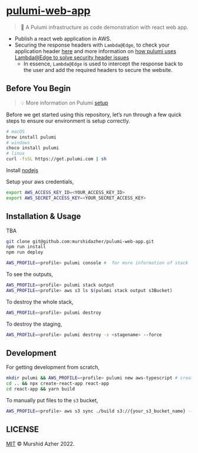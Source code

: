 # [pulumi-web-app](https://github.com/murshidazher/pulumi-web-app)

> 🐛 A Pulumi infrastructure as code demonstration with react web app.

- Publish a react web application in AWS.
- Securing the response headers with `Lambda@Edge`, to check your application header [here](https://securityheaders.com/) and more information on [how pulumi uses Lambda@Edge to solve security header issues](https://github.com/pulumi/pulumitv/tree/master/modern-infrastructure-wednesday/2020-06-24)
  - In essence, `Lambda@Edge` is used to intercept the response back to the user and add the required headers to secure the website.

## Before You Begin

> :bulb: More information on Pulumi [setup](https://www.pulumi.com/docs/get-started/aws/begin/)

Before we get started using this repository, let’s run through a few quick steps to ensure our environment is setup correctly.

```sh
# macOS
brew install pulumi
# windows
choco install pulumi
# linux
curl -fsSL https://get.pulumi.com | sh
```

Install [nodejs](https://nodejs.org/en/download/)

Setup your aws credentials,

```sh
export AWS_ACCESS_KEY_ID=<YOUR_ACCESS_KEY_ID>
export AWS_SECRET_ACCESS_KEY=<YOUR_SECRET_ACCESS_KEY>
```

## Installation & Usage

TBA

```sh
git clone git@github.com:murshidazher/pulumi-web-app.git
npm run install
npm run deploy
```

```sh
AWS_PROFILE=<profile> pulumi console #  for more information of stack
```

To see the outputs,

```sh
AWS_PROFILE=<profile> pulumi stack output
AWS_PROFILE=<profile> aws s3 ls $(pulumi stack output s3Bucket)
```

To destroy the whole stack,

```sh
AWS_PROFILE=<profile> pulumi destroy
```

To destroy the staging,

```sh
AWS_PROFILE=<profile> pulumi destroy -s <stagename> --force
```

## Development

For getting development from scratch,

```sh
mkdir pulumi && AWS_PROFILE=<profile> pulumi new aws-typescript # create a pulumi account
cd .. && npx create-react-app react-app
cd react-app && yarn build
```

To manually put files to the `s3` bucket,

```sh
AWS_PROFILE=<profile> aws s3 sync ./build s3://{your_s3_bucket_name} --delete
```

## LICENSE

[MIT](./LICENSE) &copy; Murshid Azher 2022.
